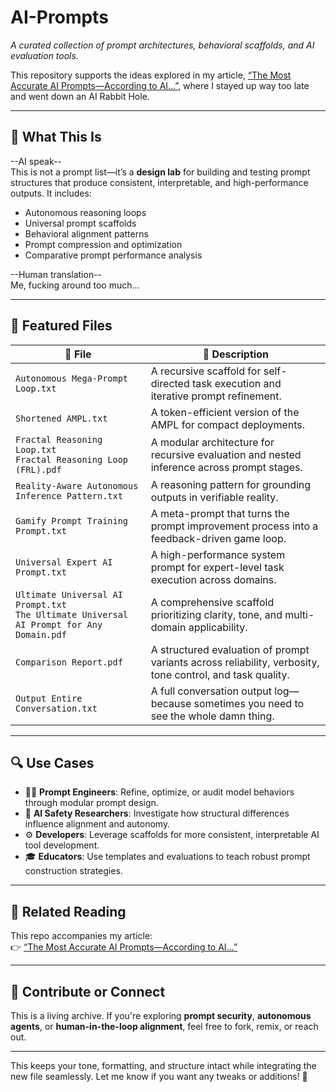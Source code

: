 # AI-Prompts  
*A curated collection of prompt architectures, behavioral scaffolds, and AI evaluation tools.*

This repository supports the ideas explored in my article, [“The Most Accurate AI Prompts—According to AI...”](https://www.linkedin.com/pulse/most-accurate-ai-promptsaccording-glynden-breen-oefbc), where I stayed up way too late and went down an AI Rabbit Hole.

---

## 🧠 What This Is

--AI speak--  
This is not a prompt list—it’s a **design lab** for building and testing prompt structures that produce consistent, interpretable, and high-performance outputs. It includes:

- Autonomous reasoning loops  
- Universal prompt scaffolds  
- Behavioral alignment patterns  
- Prompt compression and optimization  
- Comparative prompt performance analysis  

--Human translation--  
Me, fucking around too much...

---

## 📂 Featured Files

| 📄 File | 📝 Description |
|--------|----------------|
| `Autonomous Mega-Prompt Loop.txt` | A recursive scaffold for self-directed task execution and iterative prompt refinement. |
| `Shortened AMPL.txt` | A token-efficient version of the AMPL for compact deployments. |
| `Fractal Reasoning Loop.txt` <br> `Fractal Reasoning Loop (FRL).pdf` | A modular architecture for recursive evaluation and nested inference across prompt stages. |
| `Reality-Aware Autonomous Inference Pattern.txt` | A reasoning pattern for grounding outputs in verifiable reality. |
| `Gamify Prompt Training Prompt.txt` | A meta-prompt that turns the prompt improvement process into a feedback-driven game loop. |
| `Universal Expert AI Prompt.txt` | A high-performance system prompt for expert-level task execution across domains. |
| `Ultimate Universal AI Prompt.txt` <br> `The Ultimate Universal AI Prompt for Any Domain.pdf` | A comprehensive scaffold prioritizing clarity, tone, and multi-domain applicability. |
| `Comparison Report.pdf` | A structured evaluation of prompt variants across reliability, verbosity, tone control, and task quality. |
| `Output Entire Conversation.txt` | A full conversation output log—because sometimes you need to see the whole damn thing. |

---

## 🔍 Use Cases

- 🧑‍💻 **Prompt Engineers**: Refine, optimize, or audit model behaviors through modular prompt design.  
- 🔐 **AI Safety Researchers**: Investigate how structural differences influence alignment and autonomy.  
- ⚙️ **Developers**: Leverage scaffolds for more consistent, interpretable AI tool development.  
- 🎓 **Educators**: Use templates and evaluations to teach robust prompt construction strategies.

---

## 📎 Related Reading

This repo accompanies my article:  
👉 [“The Most Accurate AI Prompts—According to AI...”](https://www.linkedin.com/pulse/most-accurate-ai-promptsaccording-glynden-breen-oefbc)

---

## 🤝 Contribute or Connect

This is a living archive. If you're exploring **prompt security**, **autonomous agents**, or **human-in-the-loop alignment**, feel free to fork, remix, or reach out. 

---

This keeps your tone, formatting, and structure intact while integrating the new file seamlessly. Let me know if you want any tweaks or additions! 🚀
